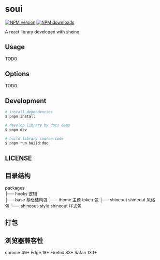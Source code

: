 # soui

[![NPM version](https://img.shields.io/npm/v/soui.svg?style=flat)](https://npmjs.org/package/soui)
[![NPM downloads](http://img.shields.io/npm/dm/soui.svg?style=flat)](https://npmjs.org/package/soui)

A react library developed with sheinx

## Usage

TODO

## Options

TODO

## Development

```bash
# install dependencies
$ pnpm install

# develop library by docs demo
$ pnpm dev

# build library source code
$ pnpm run build:doc

```

## LICENSE

## 目录结构

packages  
├── hooks 逻辑  
├── base 基础结构包
├── theme 主题 token 包
├── shineout shineout 风格包
└── shineout-style shineout 样式包

## 打包

## 浏览器兼容性

chrome 49+
Edge 18+
Firefox 83+
Safari 13.1+
